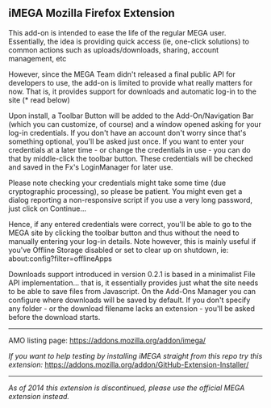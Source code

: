 iMEGA Mozilla Firefox Extension
-------------------------------

This add-on is intended to ease the life of the regular MEGA user. Essentially, the idea is providing quick access (ie, one-click solutions) to common actions such as uploads/downloads, sharing, account management, etc

However, since the MEGA Team didn't released a final public API for developers to use, the add-on is limited to provide what really matters for now. That is, it provides support for downloads and automatic log-in to the site (* read below)

Upon install, a Toolbar Button will be added to the Add-On/Navigation Bar (which you can customize, of course) and a window opened asking for your log-in credentials. If you don't have an account don't worry since that's something optional, you'll be asked just once. If you want to enter your credentials at a later time - or change the credentials in use - you can do that by middle-click the toolbar button. These credentials will be checked and saved in the Fx's LoginManager for later use.

Please note checking your credentials might take some time (due cryptographic processing), so please be patient. You might even get a dialog reporting a non-responsive script if you use a very long password, just click on Continue...

Hence, if any entered credentials were correct, you'll be able to go to the MEGA site by clicking the toolbar button and thus without the need to manually entering your log-in details. Note however, this is mainly useful if you've Offline Storage disabled or set to clear up on shutdown, ie: about:config?filter=offlineApps

Downloads support introduced in version 0.2.1 is based in a minimalist File API implementation... that is, it essentially provides just what the site needs to be able to save files from Javascript. On the Add-Ons Manager you can configure where downloads will be saved by default. If you don't specify any folder - or the download filename lacks an extension - you'll be asked before the download starts.

---

AMO listing page: <https://addons.mozilla.org/addon/imega/>

_If you want to help testing by installing iMEGA straight from this repo try this extension:_ <https://addons.mozilla.org/addon/GitHub-Extension-Installer/>

---

_As of 2014 this extension is discontinued, please use the official MEGA extension instead._
